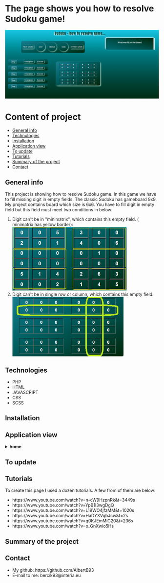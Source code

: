 # The page shows you how to resolve Sudoku game! <br>

![a screenshot presenting the front page of the project website](./images/home.PNG)

# Content of project

- [General info](#general-info)
- [Technologies](#technologies)
- [Installation](#installation)
- [Application view](#application-view)
- [To update](#to-update)
- [Tutorials](#tutorials)
- [Summary of the project](#summary-of-the-project)
- [Contact](#contact)

## General info

This project is showing how to resolve Sudoku game. In this game we have to fill missing digit in empty fields.
The classic Sudoku has gameboard 9x9. My project contains board which size is 6x6. You have to fill digit in empty field but this field must meet two conditions in below:

1. Digit can't be in "minimatrix", which contains this empty field. ( minimatrix has yellow border):
   ![a screenshot presenting the front page of the project website](./images/matrix.png)
2. Digit can't be in single row or column, which contains this empty field.
   ![a screenshot presenting the front page of the project website](./images/matrix-row-column.PNG)

## Technologies

<ul>
<li>PHP</li>
<li>HTML</li>
<li>JAVASCRIPT</li>
<li>CSS</li>
<li>SCSS</li>
</ul>

## Installation

## Application view

<details>
<summary> <b>home</b> </summary>
</br> This image shows home page. This page contains header, menu and five articles, which are newest on this page. </br>
<img src="./images/README/index.PNG">
</details>

## To update

## Tutorials

To create this page I used a dozen tutorials. A few from of them are below:

<ul>
<li>https://www.youtube.com/watch?v=n-cW9HzpnRk&t=3449s</li>
<li>https://www.youtube.com/watch?v=YpB1I3wgDgQ</li>
<li>https://www.youtube.com/watch?v=L19WO4jfzMM&t=1020s</li>
<li>https://www.youtube.com/watch?v=HaDYXVqbJcw&t=2s</li>
<li>https://www.youtube.com/watch?v=q0KJEmMlG20&t=236s</li>
<li>https://www.youtube.com/watch?v=o_GnXwio5Hs</li>
</ul>

## Summary of the project

## Contact

<ul>
<li> My github: https://github.com/AlbertB93 </li>
<li>E-mail to me:  bercik93@interia.eu </li>
</ul>

